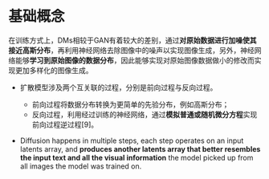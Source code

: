 # 基础概念

在训练方式上，DMs相较于GAN有着较大的差别，通过**对原始数据进行加噪使其接近高斯分布**，再利用神经网络去除图像中的噪声以实现图像生成，另外，神经网络能够**学习到原始图像的数据分布**，因此能够实现对原始图像数据做小的修改而实现更加多样化的图像生成。

- 扩散模型涉及两个互关联的过程，分别是前向过程与反向过程。

  - 前向过程将数据分布转换为更简单的先验分布，例如高斯分布；
  - 反向过程，利用经过训练的神经网络，通过**模拟普通或随机微分方程**实现前向过程逆过程[9]。

- Diffusion happens in multiple steps, each step operates on an input latents array, and **produces another latents array that better resembles the input text and all the visual information** the model picked up from all images the model was trained on.